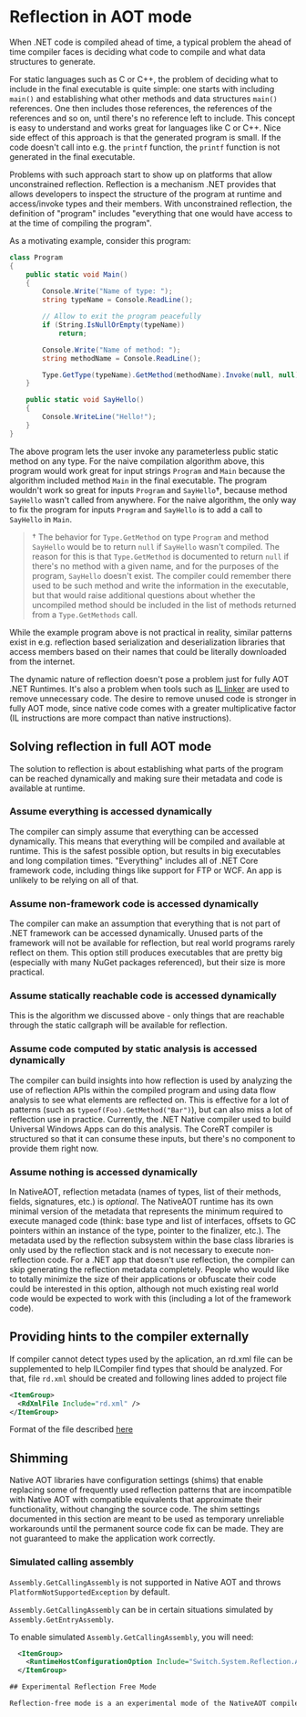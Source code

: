 # Reflection in AOT mode #

When .NET code is compiled ahead of time, a typical problem the ahead of time compiler faces is deciding what code to compile and what data structures to generate.

For static languages such as C or C++, the problem of deciding what to include in the final executable is quite simple: one starts with including `main()` and establishing what other methods and data structures `main()` references. One then includes those references, the references of the references and so on, until there's no reference left to include. This concept is easy to understand and works great for languages like C or C++. Nice side effect of this approach is that the generated program is small. If the code doesn't call into e.g. the `printf` function, the `printf` function is not generated in the final executable.

Problems with such approach start to show up on platforms that allow unconstrained reflection. Reflection is a mechanism .NET provides that allows developers to inspect the structure of the program at runtime and access/invoke types and their members. With unconstrained reflection, the definition of "program" includes "everything that one would have access to at the time of compiling the program".

As a motivating example, consider this program:

```csharp
class Program
{
    public static void Main()
    {
        Console.Write("Name of type: ");
        string typeName = Console.ReadLine();

        // Allow to exit the program peacefully
        if (String.IsNullOrEmpty(typeName))
            return;

        Console.Write("Name of method: ");
        string methodName = Console.ReadLine();

        Type.GetType(typeName).GetMethod(methodName).Invoke(null, null);
    }

    public static void SayHello()
    {
        Console.WriteLine("Hello!");
    }
}
```

The above program lets the user invoke any parameterless public static method on any type. For the naive compilation algorithm above, this program would work great for input strings `Program` and `Main` because the algorithm included method `Main` in the final executable. The program wouldn't work so great for inputs `Program` and `SayHello`†, because method `SayHello` wasn't called from anywhere. For the naive algorithm, the only way to fix the program for inputs `Program` and `SayHello` is to add a call to `SayHello` in `Main`.

> † The behavior for `Type.GetMethod` on type `Program` and method `SayHello` would be to return `null` if `SayHello` wasn't compiled. The reason for this is that `Type.GetMethod` is documented to return `null` if there's no method with a given name, and for the purposes of the program, `SayHello` doesn't exist. The compiler could remember there used to be such method and write the information in the executable, but that would raise additional questions about whether the uncompiled method should be included in the list of methods returned from a `Type.GetMethods` call.

While the example program above is not practical in reality, similar patterns exist in e.g. reflection based serialization and deserialization libraries that access members based on their names that could be literally downloaded from the internet.

The dynamic nature of reflection doesn't pose a problem just for fully AOT .NET Runtimes. It's also a problem when tools such as [IL linker](https://github.com/dotnet/core/blob/master/samples/linker-instructions.md) are used to remove unnecessary code. The desire to remove unused code is stronger in fully AOT mode, since native code comes with a greater multiplicative factor (IL instructions are more compact than native instructions).

## Solving reflection in full AOT mode ##

The solution to reflection is about establishing what parts of the program can be reached dynamically and making sure their metadata and code is available at runtime.

### Assume everything is accessed dynamically ###

The compiler can simply assume that everything can be accessed dynamically. This means that everything will be compiled and available at runtime. This is the safest possible option, but results in big executables and long compilation times. "Everything" includes all of .NET Core framework code, including things like support for FTP or WCF. An app is unlikely to be relying on all of that.

### Assume non-framework code is accessed dynamically ###

The compiler can make an assumption that everything that is not part of .NET framework can be accessed dynamically. Unused parts of the framework will not be available for reflection, but real world programs rarely reflect on them. This option still produces executables that are pretty big (especially with many NuGet packages referenced), but their size is more practical.

### Assume statically reachable code is accessed dynamically ###

This is the algorithm we discussed above - only things that are reachable through the static callgraph will be available for reflection.

### Assume code computed by static analysis is accessed dynamically ###

The compiler can build insights into how reflection is used by analyzing the use of reflection APIs within the compiled program and using data flow analysis to see what elements are reflected on. This is effective for a lot of patterns (such as `typeof(Foo).GetMethod("Bar")`), but can also miss a lot of reflection use in practice. Currently, the .NET Native compiler used to build Universal Windows Apps can do this analysis. The CoreRT compiler is structured so that it can consume these inputs, but there's no component to provide them right now.

### Assume nothing is accessed dynamically ###

In NativeAOT, reflection metadata (names of types, list of their methods, fields, signatures, etc.) is _optional_. The NativeAOT runtime has its own minimal version of the metadata that represents the minimum required to execute managed code (think: base type and list of interfaces, offsets to GC pointers within an instance of the type, pointer to the finalizer, etc.). The metadata used by the reflection subsystem within the base class libraries is only used by the reflection stack and is not necessary to execute non-reflection code. For a .NET app that doesn't use reflection, the compiler can skip generating the reflection metadata completely. People who would like to totally minimize the size of their applications or obfuscate their code could be interested in this option, although not much existing real world code would be expected to work with this (including a lot of the framework code).

## Providing hints to the compiler externally ##

If compiler cannot detect types used by the aplication, an rd.xml file can be supplemented to help ILCompiler find types that should be analyzed.
For that, file `rd.xml` should be created and following lines added to project file
```xml
<ItemGroup>
  <RdXmlFile Include="rd.xml" />
</ItemGroup>
```

Format of the file described [here](rd-xml-format.md)

## Shimming

Native AOT libraries have configuration settings (shims) that enable replacing some of frequently used reflection patterns that are incompatible with Native AOT with compatible equivalents that approximate their functionality, without changing the source code. The shim settings documented in this section are meant to be used as temporary unreliable workarounds until the permanent source code fix can be made. They are not guaranteed to make the application work correctly.

### Simulated calling assembly

`Assembly.GetCallingAssembly` is not supported in Native AOT and throws `PlatformNotSupportedException` by default.

`Assembly.GetCallingAssembly` can be in certain situations simulated by `Assembly.GetEntryAssembly`.

To enable simulated `Assembly.GetCallingAssembly`, you will need:

```xml
  <ItemGroup>
    <RuntimeHostConfigurationOption Include="Switch.System.Reflection.Assembly.SimulatedCallingAssembly" Value="true" />
  </ItemGroup>

## Experimental Reflection Free Mode

Reflection-free mode is a an experimental mode of the NativeAOT compiler and runtime that greatly reduces the functionality of the reflection APIs and demonstrates how far reflection trimming can get. See [Reflection Free Mode](reflection-free-mode.md) for mode details.

